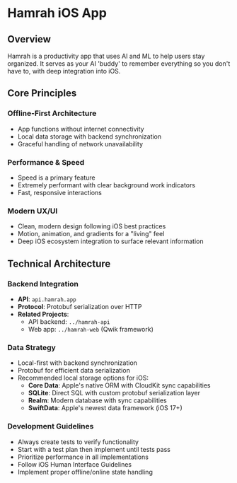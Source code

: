 # Hamrah iOS App

## Overview
Hamrah is a productivity app that uses AI and ML to help users stay organized. It serves as your AI 'buddy' to remember everything so you don't have to, with deep integration into iOS.

## Core Principles

### Offline-First Architecture
- App functions without internet connectivity
- Local data storage with backend synchronization
- Graceful handling of network unavailability

### Performance & Speed
- Speed is a primary feature
- Extremely performant with clear background work indicators
- Fast, responsive interactions

### Modern UX/UI
- Clean, modern design following iOS best practices
- Motion, animation, and gradients for a "living" feel
- Deep iOS ecosystem integration to surface relevant information

## Technical Architecture

### Backend Integration
- **API**: `api.hamrah.app`
- **Protocol**: Protobuf serialization over HTTP
- **Related Projects**: 
  - API backend: `../hamrah-api`
  - Web app: `../hamrah-web` (Qwik framework)

### Data Strategy
- Local-first with backend synchronization
- Protobuf for efficient data serialization
- Recommended local storage options for iOS:
  - **Core Data**: Apple's native ORM with CloudKit sync capabilities
  - **SQLite**: Direct SQL with custom protobuf serialization layer
  - **Realm**: Modern database with sync capabilities
  - **SwiftData**: Apple's newest data framework (iOS 17+)

### Development Guidelines
- Always create tests to verify functionality
- Start with a test plan then implement until tests pass
- Prioritize performance in all implementations
- Follow iOS Human Interface Guidelines
- Implement proper offline/online state handling
